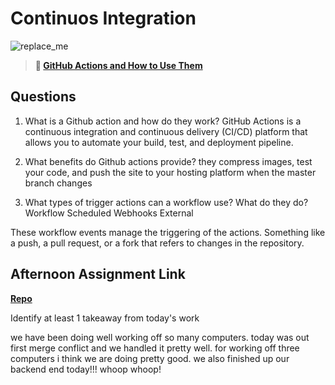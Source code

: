 # Continuos Integration

![replace_me](https://codeworks.blob.core.windows.net/public/assets/img/illustrations/placeholder.svg)

> **📖 [GitHub Actions and How to Use Them](https://codeworksacademy.com/fs-student-guide/resources/wk8-9/05-Github-Actions)**

## Questions

1. What is a Github action and how do they work?
GitHub Actions is a continuous integration and continuous delivery (CI/CD) platform that allows you to automate your build, test, and deployment pipeline. 


2. What benefits do Github actions provide?
they compress images, test your code, and push the site to your hosting platform when the master branch changes


3. What types of trigger actions can a workflow use? What do they do?
Workflow
Scheduled
Webhooks
External

These workflow events manage the triggering of the actions. Something like a push, a pull request, or a fork that refers to changes in the repository.

## Afternoon Assignment Link

**[Repo](https://github.com/hannahprather/booknook)**

Identify at least 1 takeaway from today's work

we have been doing well working off so many computers. today was out first merge conflict and we handled it pretty well. for working off three computers i think we are doing pretty good. we also finished up our backend end today!!! whoop whoop!